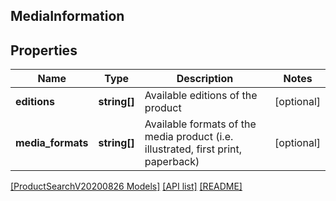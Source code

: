 ## MediaInformation

## Properties

Name | Type | Description | Notes
------------ | ------------- | ------------- | -------------
**editions** | **string[]** | Available editions of the product | [optional]
**media_formats** | **string[]** | Available formats of the media product (i.e. illustrated, first print, paperback) | [optional]

[[ProductSearchV20200826 Models]](../) [[API list]](../../Api) [[README]](../../../README.md)
